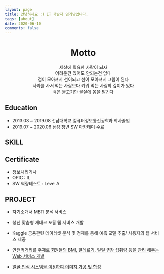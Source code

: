 ```yaml
---
layout: page
title: 안녕하세요 :) IT 개발자 임기남입니다.
tags: [about]
date: 2020-06-10
comments: false
---
```

 
<center><h1><b>Motto</b></h1></center>  
<center>세상에 필요한 사람이 되자</center>  
<center>어려운건 있어도 안되는건 없다</center>  
<center>점이 모아져서 선이되고 선이 모아져서 그림이 된다</center>  
<center>사과를 사서 먹는 사람보다 키워 먹는 사람이 깊이가 있다</center>  
<center>죽은 물고기만 물살에 몸을 맡긴다</center>  

## Education
 - 2013.03 ~ 2019.08 전남대학교 컴퓨터정보통신공학과 학사졸업
 - 2019.07 ~ 2020.06 삼성 청년 SW 아카데미 수료
 
## SKILL


## Certificate
- 정보처리기사
- OPIC : IL
- SW 역량테스트 : Level A
## PROJECT
* 자기소개서 MBTI 분석 서비스  

* 청년 맞춤형 재태크 포털 웹 서비스 개발  

* Kaggle 금융관련 데이터셋 분석 및 정제를 통해 예측 모델 추출/ 사용자의 웹 서비스 제공  

* <a href="https://limkinam.github.io/SafeFood/">안전먹거리를 주제로 회원들의 BMI, 알레르기, 일일 권장 섭취량 등을 관리 해주는 Web 서비스 개발  
    
* <a href="https://limkinam.github.io/face_recognition/">얼굴 인식 시스템을 이용하여 이미지 가공 및 합성 </a>
